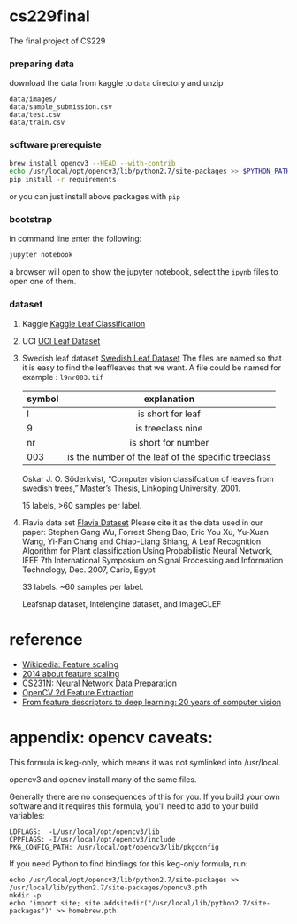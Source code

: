 # cs229final
The final project of CS229

### preparing data
download the data from kaggle to `data` directory and unzip
```
data/images/
data/sample_submission.csv
data/test.csv
data/train.csv
```

### software prerequiste
```bash
brew install opencv3 --HEAD --with-contrib
echo /usr/local/opt/opencv3/lib/python2.7/site-packages >> $PYTHON_PATH/site-packages/opencv3.pth
pip install -r requirements
```

or you can just install above packages with `pip`

### bootstrap
in command line enter the following:
```bash
jupyter notebook
```
a browser will open to show the jupyter notebook, select the `ipynb` files to open one of them.

### dataset

1. Kaggle
    [Kaggle Leaf Classification](https://www.kaggle.com/c/leaf-classification)

2. UCI
    [UCI Leaf Dataset](https://archive.ics.uci.edu/ml/datasets/Leaf)

3. Swedish leaf dataset
    [Swedish Leaf Dataset](http://www.cvl.isy.liu.se/en/research/datasets/swedish-leaf/)
    The files are named so that it is easy to find the leaf/leaves that we want. A file could be named for example :
    `l9nr003.tif`

    | symbol | explanation          |
    |--------|:--------------------:|
    | l	     | is short for leaf    |
    | 9	     | is treeclass nine    |
    | nr	   | is short for number  |
    | 003	   | is the number of the leaf of the specific treeclass |

    Oskar J. O. Söderkvist, “Computer vision classifcation of leaves from swedish trees,” Master’s Thesis, Linkoping University, 2001.

    15 labels, >60 samples per label.

4. Flavia data set
    [Flavia Dataset](http://flavia.sourceforge.net)
    Please cite it as the data used in our paper: Stephen Gang Wu, Forrest Sheng Bao, Eric You Xu, Yu-Xuan Wang, Yi-Fan Chang and Chiao-Liang Shiang, A Leaf Recognition Algorithm for Plant classification Using Probabilistic Neural Network, IEEE 7th International Symposium on Signal Processing and Information Technology, Dec. 2007, Cario, Egypt

    33 labels. ~60  samples per label.

    Leafsnap dataset, Intelengine dataset, and ImageCLEF

# reference

- [Wikipedia: Feature scaling](https://en.wikipedia.org/wiki/Feature_scaling)
- [2014 about feature scaling](http://sebastianraschka.com/Articles/2014_about_feature_scaling.html)
- [CS231N: Neural Network Data Preparation](http://cs231n.github.io/neural-networks-2/#datapre)
- [OpenCV 2d Feature Extraction](http://docs.opencv.org/3.0-beta/doc/py_tutorials/py_feature2d/py_table_of_contents_feature2d/py_table_of_contents_feature2d.html)
- [From feature descriptors to deep learning: 20 years of computer vision](http://www.computervisionblog.com/2015/01/from-feature-descriptors-to-deep.html)


# appendix: opencv caveats:
This formula is keg-only, which means it was not symlinked into /usr/local.

opencv3 and opencv install many of the same files.

Generally there are no consequences of this for you. If you build your
own software and it requires this formula, you'll need to add to your
build variables:

    LDFLAGS:  -L/usr/local/opt/opencv3/lib
    CPPFLAGS: -I/usr/local/opt/opencv3/include
    PKG_CONFIG_PATH: /usr/local/opt/opencv3/lib/pkgconfig

If you need Python to find bindings for this keg-only formula, run:

    echo /usr/local/opt/opencv3/lib/python2.7/site-packages >> /usr/local/lib/python2.7/site-packages/opencv3.pth
    mkdir -p
    echo 'import site; site.addsitedir("/usr/local/lib/python2.7/site-packages")' >> homebrew.pth
